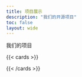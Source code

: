```yaml
---
title: 项目展示
description: "我们的开源项目"
toc: false
layout: wide
---
```


<div class="hx-mt-4"></div>

<p class="hx-mb-12 hx-text-center hx-text-lg hx-text-gray-500 dark:hx-text-gray-400">
我们的项目
</p>

{{< cards >}}



{{< /cards >}}
